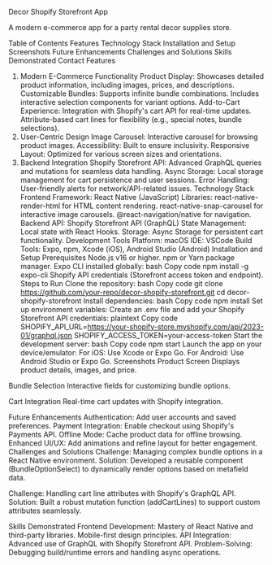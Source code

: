 Decor Shopify Storefront App

A modern e-commerce app for a party rental decor supplies store.

Table of Contents
Features
Technology Stack
Installation and Setup
Screenshots
Future Enhancements
Challenges and Solutions
Skills Demonstrated
Contact
Features
1. Modern E-Commerce Functionality
Product Display: Showcases detailed product information, including images, prices, and descriptions.
Customizable Bundles:
Supports infinite bundle combinations.
Includes interactive selection components for variant options.
Add-to-Cart Experience:
Integration with Shopify's cart API for real-time updates.
Attribute-based cart lines for flexibility (e.g., special notes, bundle selections).
2. User-Centric Design
Image Carousel: Interactive carousel for browsing product images.
Accessibility: Built to ensure inclusivity.
Responsive Layout: Optimized for various screen sizes and orientations.
3. Backend Integration
Shopify Storefront API: Advanced GraphQL queries and mutations for seamless data handling.
Async Storage: Local storage management for cart persistence and user sessions.
Error Handling: User-friendly alerts for network/API-related issues.
Technology Stack
Frontend
Framework: React Native (JavaScript)
Libraries:
react-native-render-html for HTML content rendering.
react-native-snap-carousel for interactive image carousels.
@react-navigation/native for navigation.
Backend
API: Shopify Storefront API (GraphQL)
State Management: Local state with React Hooks.
Storage: Async Storage for persistent cart functionality.
Development Tools
Platform: macOS
IDE: VSCode
Build Tools: Expo, npm, Xcode (iOS), Android Studio (Android)
Installation and Setup
Prerequisites
Node.js v16 or higher.
npm or Yarn package manager.
Expo CLI installed globally:
bash
Copy code
npm install -g expo-cli
Shopify API credentials (Storefront access token and endpoint).
Steps to Run
Clone the repository:
bash
Copy code
git clone https://github.com/your-repo/decor-shopify-storefront.git
cd decor-shopify-storefront
Install dependencies:
bash
Copy code
npm install
Set up environment variables:
Create an .env file and add your Shopify Storefront API credentials:
plaintext
Copy code
SHOPIFY_API_URL=https://your-shopify-store.myshopify.com/api/2023-01/graphql.json
SHOPIFY_ACCESS_TOKEN=your-access-token
Start the development server:
bash
Copy code
npm start
Launch the app on your device/emulator:
For iOS: Use Xcode or Expo Go.
For Android: Use Android Studio or Expo Go.
Screenshots
Product Screen
Displays product details, images, and price.

Bundle Selection
Interactive fields for customizing bundle options.

Cart Integration
Real-time cart updates with Shopify integration.

Future Enhancements
Authentication: Add user accounts and saved preferences.
Payment Integration: Enable checkout using Shopify's Payments API.
Offline Mode: Cache product data for offline browsing.
Enhanced UI/UX: Add animations and refine layout for better engagement.
Challenges and Solutions
Challenge: Managing complex bundle options in a React Native environment.
Solution: Developed a reusable component (BundleOptionSelect) to dynamically render options based on metafield data.

Challenge: Handling cart line attributes with Shopify's GraphQL API.
Solution: Built a robust mutation function (addCartLines) to support custom attributes seamlessly.

Skills Demonstrated
Frontend Development:
Mastery of React Native and third-party libraries.
Mobile-first design principles.
API Integration:
Advanced use of GraphQL with Shopify Storefront API.
Problem-Solving:
Debugging build/runtime errors and handling async operations.
